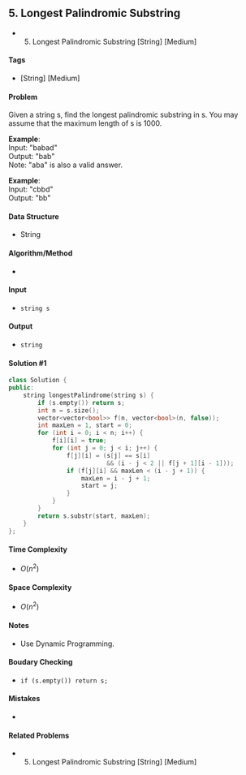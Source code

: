 ## 5. Longest Palindromic Substring
- 5. Longest Palindromic Substring [String] [Medium]

#### Tags
- [String] [Medium]

#### Problem
Given a string s, find the longest palindromic substring in s. You may assume that the maximum length of s is 1000.

**Example**:  
Input: "babad"  
Output: "bab"  
Note: "aba" is also a valid answer.

**Example**:  
Input: "cbbd"  
Output: "bb"

#### Data Structure
- String

#### Algorithm/Method
- 

#### Input
- `string s`

#### Output
- `string`

#### Solution #1
``` C++
class Solution {
public:
    string longestPalindrome(string s) {
        if (s.empty()) return s;
        int n = s.size();
        vector<vector<bool>> f(n, vector<bool>(n, false));
        int maxLen = 1, start = 0;
        for (int i = 0; i < n; i++) {
            f[i][i] = true;
            for (int j = 0; j < i; j++) {
                f[j][i] = (s[j] == s[i]
                           && (i - j < 2 || f[j + 1][i - 1]));
                if (f[j][i] && maxLen < (i - j + 1)) {
                    maxLen = i - j + 1;
                    start = j;
                }
            }
        }
        return s.substr(start, maxLen);
    }
};
```

#### Time Complexity
- $O(n^2)$

#### Space Complexity
- $O(n^2)$

#### Notes
- Use Dynamic Programming.

#### Boudary Checking
- `if (s.empty()) return s;`

#### Mistakes
- 

#### Related Problems
- 5. Longest Palindromic Substring [String] [Medium]
